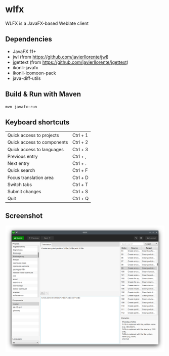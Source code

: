 # wlfx
WLFX is a JavaFX-based Weblate client


Dependencies
------------
* JavaFX 11+
* jwl (from https://github.com/javierllorente/jwl)
* jgettext (from https://github.com/javierllorente/jgettext)
* ikonli-javafx
* ikonli-icomoon-pack
* java-diff-utils

Build & Run with Maven
------------
`mvn javafx:run`

Keyboard shortcuts
------------
|             |             |
| ----------- | ----------- |
| Quick access to projects | Ctrl + 1 |
| Quick access to components | Ctrl + 2 | 
| Quick access to languages | Ctrl + 3 |
| Previous entry | Ctrl + , |
| Next entry | Ctrl + . |
| Quick search | Ctrl + F |
| Focus translation area | Ctrl + D |
| Switch tabs | Ctrl + T |
| Submit changes | Ctrl + S |
| Quit | Ctrl + Q |

Screenshot
------------
![Main window](screenshot.png)
